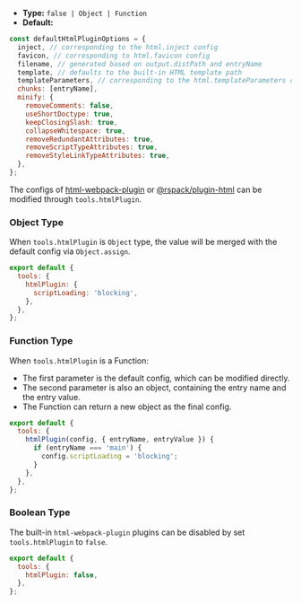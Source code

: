 - **Type:** `false | Object | Function`
- **Default:**

```js
const defaultHtmlPluginOptions = {
  inject, // corresponding to the html.inject config
  favicon, // corresponding to html.favicon config
  filename, // generated based on output.distPath and entryName
  template, // defaults to the built-in HTML template path
  templateParameters, // corresponding to the html.templateParameters config
  chunks: [entryName],
  minify: {
    removeComments: false,
    useShortDoctype: true,
    keepClosingSlash: true,
    collapseWhitespace: true,
    removeRedundantAttributes: true,
    removeScriptTypeAttributes: true,
    removeStyleLinkTypeAttributes: true,
  },
};
```

The configs of [html-webpack-plugin](https://github.com/jantimon/html-webpack-plugin) or [@rspack/plugin-html](https://github.com/web-infra-dev/rspack/tree/main/packages/rspack-plugin-html) can be modified through `tools.htmlPlugin`.

### Object Type

When `tools.htmlPlugin` is `Object` type, the value will be merged with the default config via `Object.assign`.

```js
export default {
  tools: {
    htmlPlugin: {
      scriptLoading: 'blocking',
    },
  },
};
```

### Function Type

When `tools.htmlPlugin` is a Function:

- The first parameter is the default config, which can be modified directly.
- The second parameter is also an object, containing the entry name and the entry value.
- The Function can return a new object as the final config.

```js
export default {
  tools: {
    htmlPlugin(config, { entryName, entryValue }) {
      if (entryName === 'main') {
        config.scriptLoading = 'blocking';
      }
    },
  },
};
```

### Boolean Type

The built-in `html-webpack-plugin` plugins can be disabled by set `tools.htmlPlugin` to `false`.

```js
export default {
  tools: {
    htmlPlugin: false,
  },
};
```
